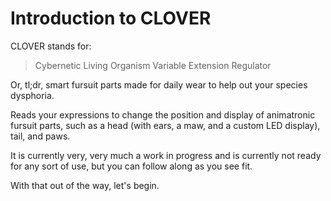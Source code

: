 # Introduction to CLOVER

CLOVER stands for:

> Cybernetic Living Organism Variable Extension Regulator

Or, tl;dr, smart fursuit parts made for daily wear to help out your species dysphoria.

Reads your expressions to change the position and display of animatronic fursuit parts, such as a head (with ears, a maw, and a custom LED display), tail, and paws. 

It is currently very, very much a work in progress and is currently not ready for any sort of use, but you can follow along as you see fit.

With that out of the way, let's begin.

